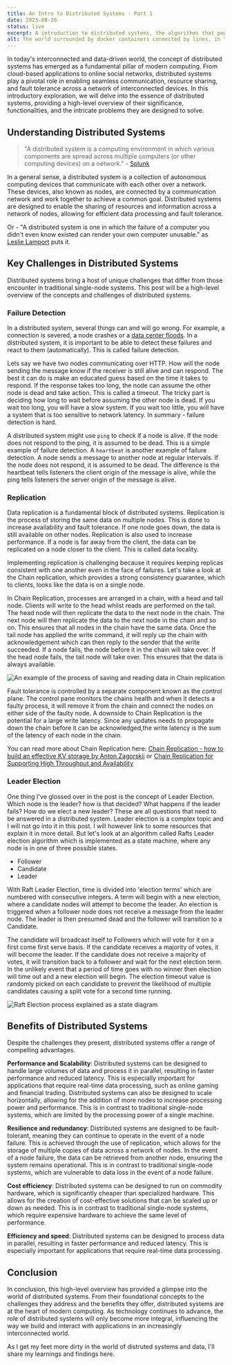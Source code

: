 ```yaml
---
title: An Intro to Distributed Systems - Part 1
date: 2023-08-26
status: live
excerpt: A introduction to distributed systems, the algorithms that power them and the problems they solve. - Part 1
alt: The world surrounded by docker containers connected by lines, in the style of a Van Gough painting.
---
```


In today's interconnected and data-driven world, the concept of distributed systems has emerged as a fundamental pillar of modern computing. From cloud-based applications to online social networks, distributed systems play a pivotal role in enabling seamless communication, resource sharing, and fault tolerance across a network of interconnected devices. In this introductory exploration, we will delve into the essence of distributed systems, providing a high-level overview of their significance, functionalities, and the intricate problems they are designed to solve.

## Understanding Distributed Systems

>"A distributed system is a computing environment in which various components are spread across multiple computers (or other computing devices) on a network." - [Splunk](https://www.splunk.com/en_us/data-insider/what-are-distributed-systems.html)

In a general sense, a distributed system is a collection of autonomous computing devices that communicate with each other over a network. These devices, also known as nodes, are connected by a communication network and work together to achieve a common goal. Distributed systems are designed to enable the sharing of resources and information across a network of nodes, allowing for efficient data processing and fault tolerance.

Or - "A distributed system is one in which the failure of a computer you didn't even know existed can render your own computer unusable." as [Leslie Lamport](https://amturing.acm.org/award_winners/lamport_1205376.cfm#:~:text=%60%60A%20distributed%20system%20is,is%20a%20famous%20Lamport%20quip.) puts it.

## Key Challenges in Distributed Systems

Distributed systems bring a host of unique challenges that differ from those encounter in traditional single-node systems. This post will be a high-level overview of the concepts and challenges of distributed systems.
### Failure Detection

In a distributed system, several things can and will go wrong. For example, a connection is severed, a node crashes or a [data center floods](https://www.itpro.com/infrastructure/data-centres/google-cloud-deep-into-second-day-of-fire-and-flood-data-center-fiasco). In a distributed system, it is important to be able to detect these failures and react to them (automatically). This is called failure detection.

Lets say we have two nodes communicating over HTTP. How will the node sending the message know if the receiver is still alive and can respond. The best it can do is make an educated guess based on the time it takes to respond. If the response takes too long, the node can assume the other node is dead and take action. This is called a timeout. The tricky part is deciding how long to wait before assuming the other node is dead. If you wait too long, you will have a slow system. If you wait too little, you will have a system that is too sensitive to network latency. In summary - failure detection is hard.

A distributed system might use `ping` to check if a node is alive. If the node does not respond to the ping, it is assumed to be dead. This is a simple example of failure detection. A `heartbeat` is another example of failure detection. A node sends a message to another node at regular intervals. If the node does not respond, it is assumed to be dead. The difference is the heartbeat tells listeners the client origin of the message is alive, while the ping tells listeners the server origin of the message is alive.

### Replication

Data replication is a fundamental block of distributed systems. Replication is the process of storing the same data on multiple nodes. This is done to increase availability and fault tolerance. If one node goes down, the data is still available on other nodes. Replication is also used to increase performance. If a node is far away from the client, the data can be replicated on a node closer to the client. This is called data locality.

Implementing replication is challenging because it requires keeping replicas consistent with one another even in the face of failures. Let's take a look at the Chain replication, which provides a strong consistency guarantee, which to clients, looks like the data is on a single node.

In Chain Replication, processes are arranged in a chain, with a head and tail node. Clients will write to the head whilst reads are performed on the tail. The head node will then replicate the data to the next node in the chain. The next node will then replicate the data to the next node in the chain and so on. This ensures that all nodes in the chain have the same data. Once the tail node has applied the write command, it will reply up the chain with acknowledgement which can then reply to the sender that the write succeeded. If a node fails, the node before it in the chain will take over. If the head node fails, the tail node will take over. This ensures that the data is always available.

![An example of the process of saving and reading data in Chain replication](../../assets/images/2023-08-26-Intro-to-distributed-systems/chain_replication.webp)

Fault tolerance is controlled by a separate component known as the control plane. The control pane monitors the chains health and when it detects a faulty process, it will remove it from the chain and connect the nodes on either side of the faulty node. A downside to Chain Replication is the potential for a large write latency. Since any updates needs to propagate down the chain before it can be acknowledged,the write latency is the sum of the latency of each node in the chain.

You can read more about Chain Replication here: [Chain Replication - how to build an effective KV storage by Anton Zagorskii](https://medium.com/coinmonks/chain-replication-how-to-build-an-effective-kv-storage-part-1-2-b0ce10d5afc3) or [Chain Replication for Supporting High Throughput and Availability](cs.cornell.edu/home/rvr/papers/OSDI04.pdf)


### Leader Election

One thing I've glossed over in the post is the concept of Leader Election. Which node is the leader? how is that decided? What happens if the leader fails? How do we elect a new leader? These are all questions that need to be answered in a distributed system. Leader election is a complex topic and I will not go into it in this post. I will however link to some resources that explain it in more detail. But let's look at an algorithm called Rafts Leader election algorithm which is implemented as a state machine, where any node is in one of three possible states.

- Follower
- Candidate
- Leader

With Raft Leader Election, time is divided into 'election terms' which are numbered with consecutive integers. A term will begin with a new election, where a candidate nodes will attempt to become the leader. An election is triggered when a follower node does not receive a message from the leader node. The leader is then presumed dead and the follower will transition to a Candidate.

The candidate will broadcast itself to Followers which will vote for it on a first come first serve basis. If the candidate receives a majority of votes, it will become the leader. If the candidate does not receive a majority of votes, it will transition back to a follower and wait for the next election term.
In the unlikely event that a period of time goes with no winner then election will time out and a new election will begin. The election timeout value is randomly picked on each candidate to prevent the likelihood of multiple candidates causing a split vote for a second time running.

![Raft Election process explained as a state diagram](../../assets/images/2023-08-26-Intro-to-distributed-systems/raft_election_process.webp)
## Benefits of Distributed Systems

Despite the challenges they present, distributed systems offer a range of compelling advantages.

**Performance and Scalability**: Distributed systems can be designed to handle large volumes of data and process it in parallel, resulting in faster performance and reduced latency. This is especially important for applications that require real-time data processing, such as online gaming and financial trading. Distributed systems can also be designed to scale horizontally, allowing for the addition of more nodes to increase processing power and performance. This is in contrast to traditional single-node systems, which are limited by the processing power of a single machine.

**Resilience and redundancy**: Distributed systems are designed to be fault-tolerant, meaning they can continue to operate in the event of a node failure. This is achieved through the use of replication, which allows for the storage of multiple copies of data across a network of nodes. In the event of a node failure, the data can be retrieved from another node, ensuring the system remains operational. This is in contrast to traditional single-node systems, which are vulnerable to data loss in the event of a node failure.

**Cost efficiency**: Distributed systems can be designed to run on commodity hardware, which is significantly cheaper than specialized hardware. This allows for the creation of cost-effective solutions that can be scaled up or down as needed. This is in contrast to traditional single-node systems, which require expensive hardware to achieve the same level of performance.

**Efficiency and speed**: Distributed systems can be designed to process data in parallel, resulting in faster performance and reduced latency. This is especially important for applications that require real-time data processing.

## Conclusion

In conclusion, this high-level overview has provided a glimpse into the world of distributed systems. From their foundational concepts to the challenges they address and the benefits they offer, distributed systems are at the heart of modern computing. As technology continues to advance, the role of distributed systems will only become more integral, influencing the way we build and interact with applications in an increasingly interconnected world.

As I get my feet more dirty in the world of distruted systems and data, I'll share my learnings and findings here.